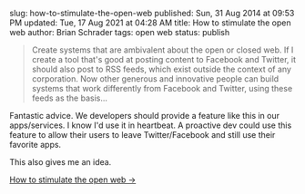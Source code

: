 slug: how-to-stimulate-the-open-web
published: Sun, 31 Aug 2014 at 09:53 PM
updated: Tue, 17 Aug 2021 at 04:28 AM
title: How to stimulate the open web
author: Brian Schrader
tags: open web
status: publish

> Create systems that are ambivalent about the open or closed web. If I create a tool that's good at posting content to Facebook and Twitter, it should also post to RSS feeds, which exist outside the context of any corporation. Now other generous and innovative people can build systems that work differently from Facebook and Twitter, using these feeds as the basis...

Fantastic advice. We developers should provide a feature like this in our apps/services. I know I'd use it in heartbeat. A proactive dev could use this feature to allow their users to leave Twitter/Facebook and still use their favorite apps.

This also gives me an idea.

[How to stimulate the open web &#8594;](http://scripting.com/2014/08/31/howToStimulateTheOpenWeb.html)

